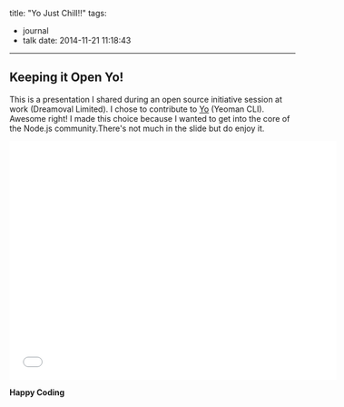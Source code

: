 title: "Yo Just Chill!!"
tags:
- journal 
- talk
date: 2014-11-21 11:18:43
---

Keeping it Open Yo!
-------------------
This is a presentation I shared during an open source initiative session at work (Dreamoval Limited). I chose to contribute to [Yo](https://github.com/yeoman/yo) (Yeoman CLI). Awesome right! I made this choice because I wanted to get into the core of the Node.js community.There's not much in the slide but do enjoy it.

<iframe src="//slides.com/nanagodchildadane/yeoman-foss-presentation-dreamoval/embed" width="576" height="420" scrolling="no" frameborder="0" webkitallowfullscreen mozallowfullscreen allowfullscreen></iframe>


__Happy Coding__
